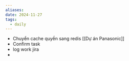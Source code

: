 ```yaml
---
aliases: 
date: 2024-11-27
tags:
  - daily
---
```

- Chuyển  cache quyền sang redis [[Dự án Panasonic]]
- Confirm task
- log work jira
- 